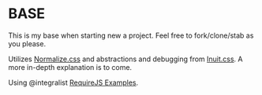 <h1>BASE</h1>
<p>This is my base when starting new a project. Feel free to fork/clone/stab as you please.</p>
<p>Utilizes <a href="http://necolas.github.com/normalize.css/">Normalize.css</a> and abstractions and debugging from <a href="http://csswizardry.com/inuitcss/">Inuit.css</a>. A more in-depth explanation is to come.</p>
<p>Using @integralist <a href="https://github.com/Integralist/RequireJs-Example">RequireJS Examples</a>.</p>